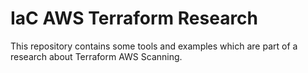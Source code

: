 # IaC AWS Terraform Research

This repository contains some tools and examples which are part of a research about Terraform AWS Scanning.
